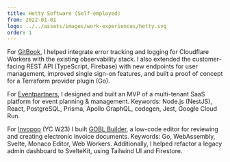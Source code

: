 ```yaml
---
title: Hetty Software (Self-employed)
from: 2022-01-01
logo: ../../assets/images/work-experiences/hetty.svg
order: 1
---
```


For [GitBook](https://www.gitbook.com/), I helped integrate error tracking and
logging for Cloudflare Workers with the existing observability stack. I also
extended the customer-facing REST API (TypeScript, Firebase) with new
endpoints for user management, improved single sign-on features, and built a
proof of concept for a Terraform provider plugin (Go).

For [Eventpartners](https://eventpartners.nl/en/), I designed and built an MVP
of a multi-tenant SaaS platform for event planning & management.
Keywords: Node.js (NestJS), React, PostgreSQL, Prisma, Apollo GraphQL, codegen,
Jest, Google Cloud Run.

For [Invopop](https://www.invopop.com/) (YC W23) I built [GOBL
Builder](https://github.com/invopop/gobl.builder), a low-code editor for
reviewing and creating electronic invoice documents. Keywords: Go, WebAssembly,
Svelte, Monaco Editor, Web Workers. Additionally, I helped refactor a legacy
admin dashboard to SvelteKit, using Tailwind UI and Firestore.

